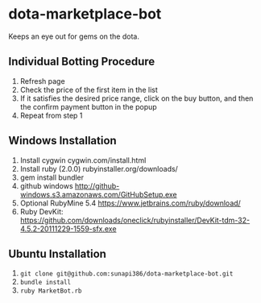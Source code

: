 dota-marketplace-bot
====================

Keeps an eye out for gems on the dota.

Individual Botting Procedure
--------------------
1. Refresh page
2. Check the price of the first item in the list
3. If it satisfies the desired price range, click on the buy button, and then the confirm payment button in the popup
4. Repeat from step 1

Windows Installation
--------------------
1. Install cygwin cygwin.com/install.html
2. Install ruby (2.0.0) rubyinstaller.org/downloads/
3. gem install bundler
4. github windows http://github-windows.s3.amazonaws.com/GitHubSetup.exe
5. Optional RubyMine 5.4 https://www.jetbrains.com/ruby/download/
6. Ruby DevKit: https://github.com/downloads/oneclick/rubyinstaller/DevKit-tdm-32-4.5.2-20111229-1559-sfx.exe

Ubuntu Installation
-------------------
1. `git clone git@github.com:sunapi386/dota-marketplace-bot.git`
2. `bundle install`
3. `ruby MarketBot.rb`
